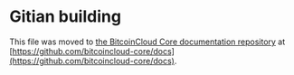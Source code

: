 Gitian building
================

This file was moved to [the BitcoinCloud Core documentation repository](https://github.com/bitcoincloud-core/docs/blob/master/gitian-building.md) at [https://github.com/bitcoincloud-core/docs](https://github.com/bitcoincloud-core/docs).
